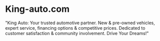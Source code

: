 # King-auto.com
"King Auto: Your trusted automotive partner. New &amp; pre-owned vehicles, expert service, financing options &amp; competitive prices. Dedicated to customer satisfaction &amp; community involvement. Drive Your Dreams!" 
